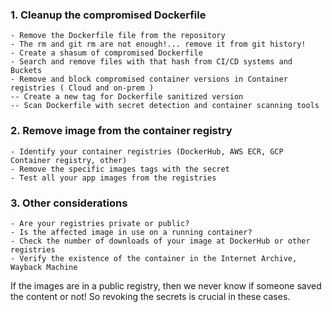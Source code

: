 ### 1. Cleanup the compromised Dockerfile
```
- Remove the Dockerfile file from the repository
- The rm and git rm are not enough!... remove it from git history!
- Create a shasum of compromised Dockerfile
- Search and remove files with that hash from CI/CD systems and Buckets
- Remove and block compromised container versions in Container registries ( Cloud and on-prem )
-- Create a new tag for Dockerfile sanitized version 
-- Scan Dockerfile with secret detection and container scanning tools 
```

### 2. Remove image from the container registry
```
- Identify your container registries (DockerHub, AWS ECR, GCP Container registry, other)
- Remove the specific images tags with the secret
- Test all your app images from the registries
```

### 3. Other considerations
```
- Are your registries private or public?
- Is the affected image in use on a running container?
- Check the number of downloads of your image at DockerHub or other registries
- Verify the existence of the container in the Internet Archive, Wayback Machine
```

If the images are in a public registry, then we never know if someone saved the content or not!
So revoking the secrets is crucial in these cases.
